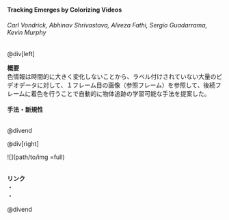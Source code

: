 #### Tracking Emerges by Colorizing Videos
###### Carl Vondrick, Abhinav Shrivastava, Alireza Fathi, Sergio Guadarrama, Kevin Murphy

@div[left]

__概要__<br>
色情報は時間的に大きく変化しないことから、ラベル付けされていない大量のビデオデータに対して、１フレーム目の画像（参照フレーム）を参照して、後続フレームに着色を行うことで自動的に物体追跡の学習可能な手法を提案した。<br>
<br>
__手法・新規性__<br>
<br>


@divend

@div[right]

![](path/to/img =full)<br>
<br>

__リンク__<br>
・[](url)<br>
・[](url)<br>

@divend
